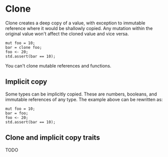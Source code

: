# Clone

Clone creates a deep copy of a value, with exception to immutable reference where it would be shallowly copied. Any mutation within the original value won't affect the cloned value and vice versa.

```butter
mut foo = 10;
bar = clone foo;
foo <- 20;
std.assert(bar == 10);
```

You can't clone mutable references and functions.

## Implicit copy

Some types can be implicitly copied. These are numbers, booleans, and immutable references of any type. The example above can be rewritten as:

```butter
mut foo = 10;
bar = foo;
foo <- 20;
std.assert(bar == 10);
```

## Clone and implicit copy traits

TODO
